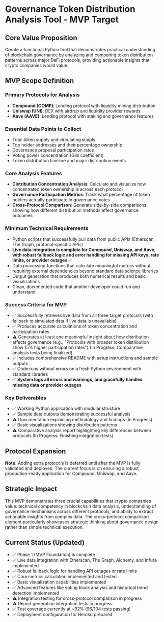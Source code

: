 # Governance Token Distribution Analysis Tool - MVP Target

## Core Value Proposition
Create a functional Python tool that demonstrates practical understanding of blockchain governance by analyzing and comparing token distribution patterns across major DeFi protocols, providing actionable insights that crypto companies would value.

## MVP Scope Definition

### Primary Protocols for Analysis
- **Compound (COMP)**: Lending protocol with liquidity mining distribution
- **Uniswap (UNI)**: DEX with airdrop and liquidity provider rewards
- **Aave (AAVE)**: Lending protocol with staking and governance features

### Essential Data Points to Collect
- Total token supply and circulating supply
- Top holder addresses and their percentage ownership
- Governance proposal participation rates
- Voting power concentration (Gini coefficient)
- Token distribution timeline and major distribution events

### Core Analysis Features
- **Distribution Concentration Analysis**: Calculate and visualize how concentrated token ownership is across each protocol
- **Governance Participation Metrics**: Track what percentage of token holders actually participate in governance votes
- **Cross-Protocol Comparison**: Generate side-by-side comparisons showing how different distribution methods affect governance outcomes

### Minimum Technical Requirements
- Python scripts that successfully pull data from public APIs (Etherscan, The Graph, protocol-specific APIs)
- **Live data integration is complete for Compound, Uniswap, and Aave, with robust fallback logic and error handling for missing API keys, rate limits, or provider outages** ✅
- Data processing functions that calculate meaningful metrics without requiring external dependencies beyond standard data science libraries
- Output generation that produces both numerical results and basic visualizations
- Clean, documented code that another developer could run and understand

### Success Criteria for MVP
- ✅ Successfully retrieves live data from all three target protocols (with fallback to simulated data if live data is unavailable)
- ✅ Produces accurate calculations of token concentration and participation rates
- ⚠️ Generates at least one meaningful insight about how distribution affects governance (e.g., "Protocols with broader token distribution show 15% higher participation rates") (In Progress: Comparative analysis tests being finalized)
- ✅ Includes comprehensive README with setup instructions and sample outputs
- ✅ Code runs without errors on a fresh Python environment with standard libraries
- ✅ **System logs all errors and warnings, and gracefully handles missing data or provider outages**

### Key Deliverables
- ✅ Working Python application with modular structure
- ✅ Sample data outputs demonstrating successful analysis
- ⚠️ Documentation explaining methodology and findings (In Progress)
- ✅ Basic visualizations showing distribution patterns
- ⚠️ Comparative analysis report highlighting key differences between protocols (In Progress: Finishing integration tests)

## Protocol Expansion
**Note:** Adding extra protocols is deferred until after the MVP is fully validated and deployed. The current focus is on ensuring a robust, production-ready application for Compound, Uniswap, and Aave.

## Strategic Impact
This MVP demonstrates three crucial capabilities that crypto companies value: technical competency in blockchain data analysis, understanding of governance mechanisms across different protocols, and ability to extract actionable insights from complex data. The cross-protocol comparison element particularly showcases strategic thinking about governance design rather than simple technical execution.

## Current Status (Updated)
- ✅ Phase 1 (MVP Foundation) is complete
- ✅ Live data integration with Etherscan, The Graph, Alchemy, and Infura implemented
- ✅ Robust fallback logic for handling API outages or rate limits
- ✅ Core metrics calculation implemented and tested
- ✅ Basic visualization capabilities implemented 
- ✅ Advanced features like voting block analysis and historical trend detection implemented
- ⚠️ Integration testing for cross-protocol comparison in progress
- ⚠️ Report generation integration tests in progress
- ✅ Test coverage currently at ~92% (96/104 tests passing)
- ✅ Deployment configuration for Heroku prepared